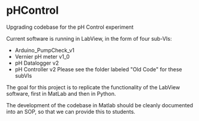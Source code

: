 # pHControl
Upgrading codebase for the pH Control experiment

Current software is running in LabView, in the form of four sub-VIs:
+ Arduino_PumpCheck_v1
+ Vernier pH meter v1_0
+ pH Datalogger v2
+ pH Controller v2
Please see the folder labeled "Old Code" for these subVIs

The goal for this project is to replicate the functionality of the LabView software, first in MatLab and then in Python.

The development of the codebase in Matlab should be cleanly documented into an SOP, so that we can provide this to students.
